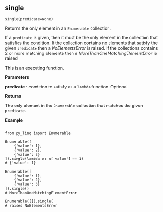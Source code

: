 ## single

`single(predicate=None)`

Returns the only element in an `Enumerable` collection.

If a `predicate` is given, then it must be the only element in the collection that satisfies the condition. If the collection contains no elements that satisfy the given `predicate` then a _NoElementsError_ is raised. If the collections contains 2 or more matching elements then a _MoreThanOneMatchingElementError_ is raised.

This is an executing function.

**Parameters**

__predicate__ : condition to satisfy as a `lambda` function. Optional.

**Returns**

The only element in the `Enumerable` collection that matches the given `predicate`.

**Example**

<pre><code>
from py_linq import Enumerable

Enumerable([
    {'value': 1},
    {'value': 2},
    {'value': 3}
]).single(lambda x: x['value'] == 1)
# {'value': 1}

Enumerable([
    {'value': 1},
    {'value': 2},
    {'value': 3}
]).single()
# MoreThanOneMatchingElementError

Enumerable([]).single()
# raises NoElementsError
</code></pre>